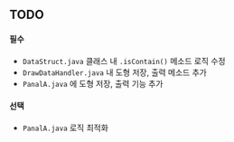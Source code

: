 ## TODO

#### 필수

+ `DataStruct.java` 클래스 내 `.isContain()` 메소드 로직 수정
+ `DrawDataHandler.java` 내 도형 저장, 출력 메소드 추가
+ `PanalA.java` 에 도형 저장, 출력 기능 추가

#### 선택

- `PanalA.java` 로직 최적화
